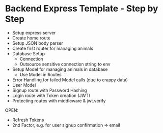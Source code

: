 # Backend Express Template - Step by Step

- Setup express server
- Create home route
- Setup JSON body parser
- Create first router for managing animals
- Database Setup
  - Connection
  - Outsource sensitive connection string to env
- Setup Model for managing animals in database
  - Use Model in Routes
- Error Handling for failed Model calls (due to crappy data)
- User Model
- Signup route with Password Hashing
- Login route with Token creation (JWT)
- Protecting routes with middleware & jwt.verify

OPEN:

- Refresh Tokens
- 2nd Factor, e.g. for user signup confirmation => email
